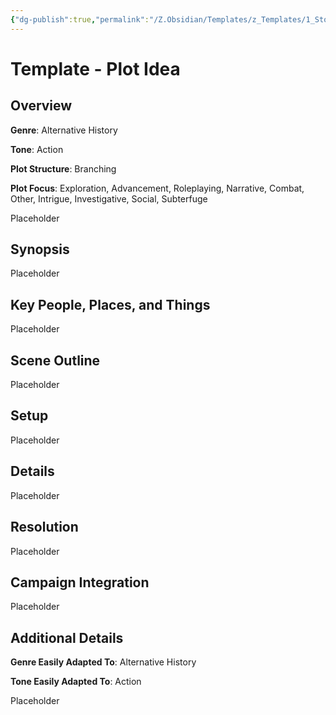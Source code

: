 ```yaml
---
{"dg-publish":true,"permalink":"/Z.Obsidian/Templates/z_Templates/1_Story World Templates/Other/Template - Plot Idea/"}
---
```


# Template - Plot Idea
## Overview
**Genre**: Alternative History

**Tone**: Action

**Plot Structure**: Branching

**Plot Focus**: Exploration, Advancement, Roleplaying, Narrative, Combat, Other, Intrigue, Investigative, Social, Subterfuge

Placeholder

## Synopsis
Placeholder

## Key People, Places, and Things
Placeholder

## Scene Outline
Placeholder

## Setup
Placeholder

## Details
Placeholder

## Resolution
Placeholder

## Campaign Integration
Placeholder

## Additional Details
**Genre Easily Adapted To**: Alternative History

**Tone Easily Adapted To**: Action

Placeholder

